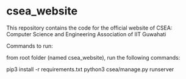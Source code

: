 # csea_website

This repository contains the code for the official website of CSEA: Computer Science and Engineering Association of IIT Guwahati

Commands to run:

from root folder (named csea_website), run the following commands:

pip3 install -r requirements.txt
python3 csea/manage.py runserver
